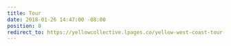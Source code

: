 ```yaml
---
title: Tour
date: 2018-01-26 14:47:00 -08:00
position: 8
redirect_to: https://yellowcollective.lpages.co/yellow-west-coast-tour-2018/
---
```


